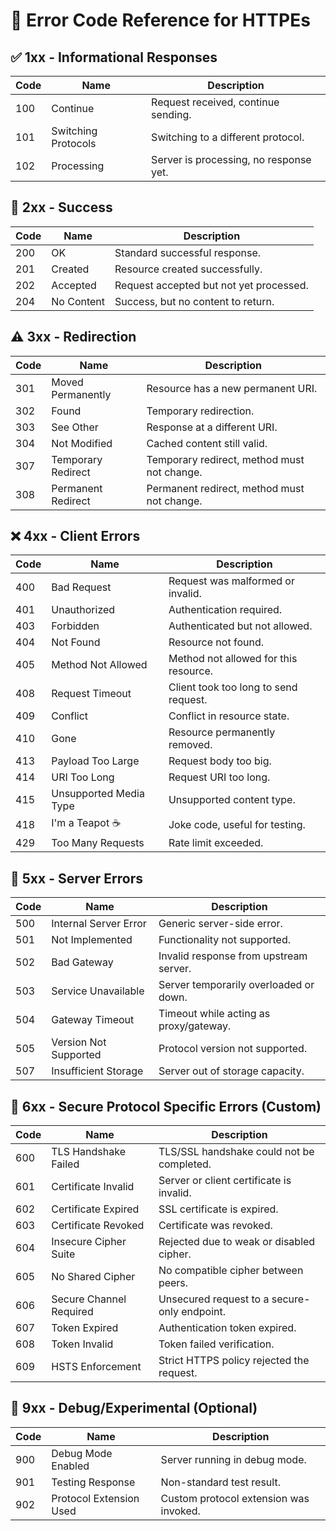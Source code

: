 # 📘 Error Code Reference for HTTPEs

## ✅ 1xx - Informational Responses

| Code | Name                    | Description                                  |
|------|-------------------------|----------------------------------------------|
| 100  | Continue                | Request received, continue sending.          |
| 101  | Switching Protocols     | Switching to a different protocol.           |
| 102  | Processing              | Server is processing, no response yet.       |

## 🔄 2xx - Success

| Code | Name                    | Description                                  |
|------|-------------------------|----------------------------------------------|
| 200  | OK                      | Standard successful response.                |
| 201  | Created                 | Resource created successfully.               |
| 202  | Accepted                | Request accepted but not yet processed.      |
| 204  | No Content              | Success, but no content to return.           |

## ⚠️ 3xx - Redirection

| Code | Name                    | Description                                  |
|------|-------------------------|----------------------------------------------|
| 301  | Moved Permanently       | Resource has a new permanent URI.            |
| 302  | Found                   | Temporary redirection.                       |
| 303  | See Other               | Response at a different URI.                 |
| 304  | Not Modified            | Cached content still valid.                  |
| 307  | Temporary Redirect      | Temporary redirect, method must not change.  |
| 308  | Permanent Redirect      | Permanent redirect, method must not change.  |

## ❌ 4xx - Client Errors

| Code | Name                    | Description                                  |
|------|-------------------------|----------------------------------------------|
| 400  | Bad Request             | Request was malformed or invalid.            |
| 401  | Unauthorized            | Authentication required.                     |
| 403  | Forbidden               | Authenticated but not allowed.               |
| 404  | Not Found               | Resource not found.                          |
| 405  | Method Not Allowed      | Method not allowed for this resource.        |
| 408  | Request Timeout         | Client took too long to send request.        |
| 409  | Conflict                | Conflict in resource state.                  |
| 410  | Gone                    | Resource permanently removed.                |
| 413  | Payload Too Large       | Request body too big.                        |
| 414  | URI Too Long            | Request URI too long.                        |
| 415  | Unsupported Media Type  | Unsupported content type.                    |
| 418  | I'm a Teapot ☕         | Joke code, useful for testing.               |
| 429  | Too Many Requests       | Rate limit exceeded.                         |

## 🛑 5xx - Server Errors

| Code | Name                    | Description                                  |
|------|-------------------------|----------------------------------------------|
| 500  | Internal Server Error   | Generic server-side error.                   |
| 501  | Not Implemented         | Functionality not supported.                 |
| 502  | Bad Gateway             | Invalid response from upstream server.       |
| 503  | Service Unavailable     | Server temporarily overloaded or down.       |
| 504  | Gateway Timeout         | Timeout while acting as proxy/gateway.       |
| 505  | Version Not Supported   | Protocol version not supported.              |
| 507  | Insufficient Storage    | Server out of storage capacity.              |

## 🔐 6xx - Secure Protocol Specific Errors (Custom)

| Code | Name                    | Description                                  |
|------|-------------------------|----------------------------------------------|
| 600  | TLS Handshake Failed    | TLS/SSL handshake could not be completed.    |
| 601  | Certificate Invalid     | Server or client certificate is invalid.     |
| 602  | Certificate Expired     | SSL certificate is expired.                  |
| 603  | Certificate Revoked     | Certificate was revoked.                     |
| 604  | Insecure Cipher Suite   | Rejected due to weak or disabled cipher.     |
| 605  | No Shared Cipher        | No compatible cipher between peers.          |
| 606  | Secure Channel Required | Unsecured request to a secure-only endpoint. |
| 607  | Token Expired           | Authentication token expired.                |
| 608  | Token Invalid           | Token failed verification.                   |
| 609  | HSTS Enforcement        | Strict HTTPS policy rejected the request.    |

## 🧪 9xx - Debug/Experimental (Optional)

| Code | Name                    | Description                                  |
|------|-------------------------|----------------------------------------------|
| 900  | Debug Mode Enabled      | Server running in debug mode.                |
| 901  | Testing Response        | Non-standard test result.                    |
| 902  | Protocol Extension Used | Custom protocol extension was invoked.       |

